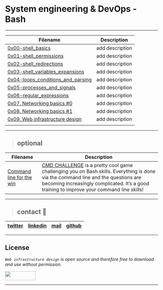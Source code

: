 # System engineering & DevOps - Bash
---
| **Filename** | **Description** |
|---|---|
| [0x00-shell_basics](https://github.com/ricardo1470/holberton-system_engineering-devops/tree/master/0x00-shell_basics) | add description  |
| [0x01-shell_permissions](https://github.com/ricardo1470/holberton-system_engineering-devops/tree/master/0x01-shell_permissions) | add description  |
| [0x02-shell_redirections](https://github.com/ricardo1470/holberton-system_engineering-devops/tree/master/0x02-shell_redirections) | add description  |
| [0x03-shell_variables_expansions](https://github.com/ricardo1470/holberton-system_engineering-devops/tree/master/0x03-shell_variables_expansions) | add description  |
| [0x04-loops_conditions_and_parsing](https://github.com/ricardo1470/holberton-system_engineering-devops/tree/master/0x04-loops_conditions_and_parsing) | add description  |
| [0x05-processes_and_signals](https://github.com/ricardo1470/holberton-system_engineering-devops/tree/master/0x05-processes_and_signals) | add description  |
| [0x06-regular_expressions](https://github.com/ricardo1470/holberton-system_engineering-devops/tree/master/0x06-regular_expressions) | add description  |
| [0x07. Networking basics #0](https://github.com/ricardo1470/holberton-system_engineering-devops/tree/master/0x07-networking_basics) | add description  |
| [0x08. Networking basics #1](https://github.com/ricardo1470/holberton-system_engineering-devops/tree/master/0x08-networking_basics_2) | add description  |
| [0x09. Web infrastructure design](https://github.com/ricardo1470/holberton-system_engineering-devops/tree/master/0x09-web_infrastructure_design) | add description  |
|   |   |
---
> ## optional

| **Filename** | **Description** |
|---|---|
| [Command line for the win](https://github.com/ricardo1470/holberton-system_engineering-devops/tree/master/command_line_for_the_win) | [CMD CHALLENGE](https://cmdchallenge.com/) is a pretty cool game challenging you on Bash skills. Everything is done via the command line and the questions are becoming increasingly complicated. It’s a good training to improve your command line skills!  |

---
> ## contact 💬

| [twitter](https://twitter.com/RICARDO1470) | [linkedin](https://www.linkedin.com/in/ricardo-alfonso-camayo/) | [mail](1466@holbertonschool.com) | [github](https://github.com/ricardo1470/README/blob/master/README.md) |
|---|---|---|---|

---

## License
*`Web infrastructure design` is open source and therefore free to download and use without permission.*

<a href="url"><img src="https://www.holbertonschool.com/holberton-logo.png" align="middle" width="100" height="30"></a>

---
